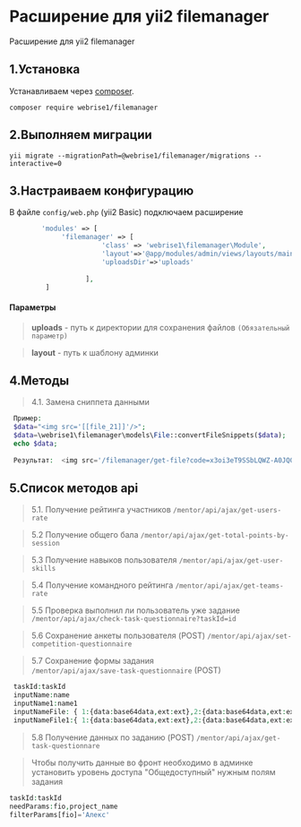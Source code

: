 Расширение для yii2 filemanager
==========================
Расширение для yii2 filemanager

1.Установка
------------

Устанавливаем через [composer](http://getcomposer.org/download/).


```
composer require webrise1/filemanager
```
 

2.Выполняем миграции
-----
```
yii migrate --migrationPath=@webrise1/filemanager/migrations --interactive=0
```
3.Настраиваем конфигурацию
-----

В файле `config/web.php` (yii2 Basic) подключаем расширение
```php
        'modules' => [
             'filemanager' => [
                       'class' => 'webrise1\filemanager\Module',
                       'layout'=>'@app/modules/admin/views/layouts/main',
                       'uploadsDir'=>'uploads'
           
                   ],
         ]
```

#### Параметры
 
>**uploads** - путь к директории для сохранения файлов `(Обязательный параметр)`
 
>**layout** - путь к шаблону админки


4.Методы
-----
>4.1.  Замена сниппета данными
```php
 Пример:
 $data="<img src='[[file_21]]'/>";
 $data=\webrise1\filemanager\models\File::convertFileSnippets($data);
 echo $data; 
 
 Результат:  <img src='/filemanager/get-file?code=x3oi3eT9SSbLQWZ-A0JQ0wc2R6lcub9x'/> 
 ```
 
5.Список методов api
-----

>5.1.  Получение рейтинга участников 
`/mentor/api/ajax/get-users-rate` 

>5.2  Получение общего бала
`/mentor/api/ajax/get-total-points-by-session` 

>5.3  Получение навыков пользователя
`/mentor/api/ajax/get-user-skills` 

>5.4  Получение командного рейтинга
`/mentor/api/ajax/get-teams-rate` 

>5.5  Проверка выполнил ли пользователь уже задание
`/mentor/api/ajax/check-task-questionnaire?taskId=id` 

>5.6  Сохранение анкеты пользователя (POST)
`/mentor/api/ajax/set-competition-questionnaire` 

>5.7  Сохранение формы задания  
>`/mentor/api/ajax/save-task-questionnaire` 
> (POST)
```php
 taskId:taskId
 inputName:name
 inputName1:name1
 inputNameFile: { 1:{data:base64data,ext:ext},2:{data:base64data,ext:ext} }
 inputNameFile1:{ 1:{data:base64data,ext:ext},2:{data:base64data,ext:ext} }
 ```
 >5.8  Получение данных по заданию (POST)
 >`/mentor/api/ajax/get-task-questionnare` 
 
 > Чтобы получить данные во фронт необходимо в админке установить уровень доступа "Общедоступный" нужным полям задания
 ```php
 taskId:taskId
 needParams:fio,project_name
 filterParams[fio]='Алекс' 
 
  ```